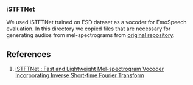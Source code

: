 ### iSTFTNet
We used iSTFTNet trained on ESD dataset as a vocoder for EmoSpeech evaluation. In this directory we copied files that are necessary for generating audios from mel-spectrograms from [original repository](https://github.com/rishikksh20/iSTFTNet-pytorch). 

## References
1. [iSTFTNet : Fast and Lightweight Mel-spectrogram Vocoder Incorporating Inverse Short-time Fourier Transform](https://github.com/rishikksh20/iSTFTNet-pytorch)

